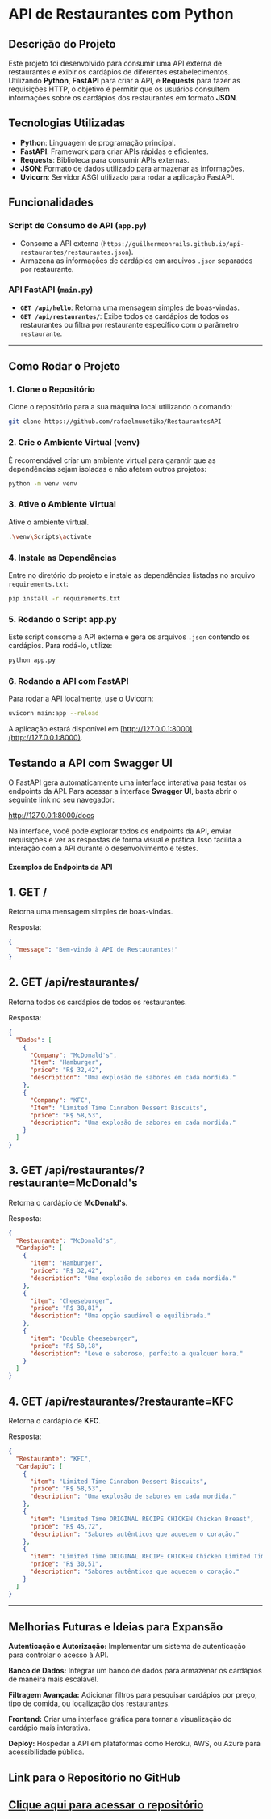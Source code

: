 # API de Restaurantes com Python

## Descrição do Projeto

Este projeto foi desenvolvido para consumir uma API externa de restaurantes e exibir os cardápios de diferentes estabelecimentos. Utilizando **Python**, **FastAPI** para criar a API, e **Requests** para fazer as requisições HTTP, o objetivo é permitir que os usuários consultem informações sobre os cardápios dos restaurantes em formato **JSON**.

## Tecnologias Utilizadas

- **Python**: Linguagem de programação principal.
- **FastAPI**: Framework para criar APIs rápidas e eficientes.
- **Requests**: Biblioteca para consumir APIs externas.
- **JSON**: Formato de dados utilizado para armazenar as informações.
- **Uvicorn**: Servidor ASGI utilizado para rodar a aplicação FastAPI.

## Funcionalidades

### **Script de Consumo de API** (`app.py`)
   - Consome a API externa (`https://guilhermeonrails.github.io/api-restaurantes/restaurantes.json`).
   - Armazena as informações de cardápios em arquivos `.json` separados por restaurante.

### **API FastAPI** (`main.py`)
   - **`GET /api/hello`**: Retorna uma mensagem simples de boas-vindas.
   - **`GET /api/restaurantes/`**: Exibe todos os cardápios de todos os restaurantes ou filtra por restaurante específico com o parâmetro `restaurante`.

---

## Como Rodar o Projeto

### 1. **Clone o Repositório**
Clone o repositório para a sua máquina local utilizando o comando:

```bash
git clone https://github.com/rafaelmunetiko/RestaurantesAPI
```

### 2. **Crie o Ambiente Virtual (venv)**
É recomendável criar um ambiente virtual para garantir que as dependências sejam isoladas e não afetem outros projetos:

```bash
python -m venv venv
```

### 3. **Ative o Ambiente Virtual**
Ative o ambiente virtual.

```bash
.\venv\Scripts\activate
```

### 4. **Instale as Dependências**
Entre no diretório do projeto e instale as dependências listadas no arquivo `requirements.txt`:

```bash
pip install -r requirements.txt
```

### 5. **Rodando o Script app.py**

Este script consome a API externa e gera os arquivos `.json` contendo os cardápios. Para rodá-lo, utilize:

```bash
python app.py
```

### 6. **Rodando a API com FastAPI**

Para rodar a API localmente, use o Uvicorn:

```bash
uvicorn main:app --reload
```

A aplicação estará disponível em [http://127.0.0.1:8000](http://127.0.0.1:8000).

## Testando a API com Swagger UI

O FastAPI gera automaticamente uma interface interativa para testar os endpoints da API. Para acessar a interface **Swagger UI**, basta abrir o seguinte link no seu navegador:

http://127.0.0.1:8000/docs

Na interface, você pode explorar todos os endpoints da API, enviar requisições e ver as respostas de forma visual e prática. Isso facilita a interação com a API durante o desenvolvimento e testes.

#### Exemplos de Endpoints da API

## 1. **GET /**
Retorna uma mensagem simples de boas-vindas.

Resposta:

```json
{
  "message": "Bem-vindo à API de Restaurantes!"
}
```

## 2. **GET /api/restaurantes/**
Retorna todos os cardápios de todos os restaurantes.

Resposta:

```json
{
  "Dados": [
    {
      "Company": "McDonald's",
      "Item": "Hamburger",
      "price": "R$ 32,42",
      "description": "Uma explosão de sabores em cada mordida."
    },
    {
      "Company": "KFC",
      "Item": "Limited Time Cinnabon Dessert Biscuits",
      "price": "R$ 58,53",
      "description": "Uma explosão de sabores em cada mordida."
    }
  ]
}
```

## 3. **GET /api/restaurantes/?restaurante=McDonald's**
Retorna o cardápio de **McDonald's**.

Resposta:

```json
{
  "Restaurante": "McDonald's",
  "Cardapio": [
    {
      "item": "Hamburger",
      "price": "R$ 32,42",
      "description": "Uma explosão de sabores em cada mordida."
    },
    {
      "item": "Cheeseburger",
      "price": "R$ 38,81",
      "description": "Uma opção saudável e equilibrada."
    },
    {
      "item": "Double Cheeseburger",
      "price": "R$ 50,18",
      "description": "Leve e saboroso, perfeito a qualquer hora."
    }
  ]
}
```

## 4. **GET /api/restaurantes/?restaurante=KFC**
Retorna o cardápio de **KFC**.

Resposta:

```json
{
  "Restaurante": "KFC",
  "Cardapio": [
    {
      "item": "Limited Time Cinnabon Dessert Biscuits",
      "price": "R$ 58,53",
      "description": "Uma explosão de sabores em cada mordida."
    },
    {
      "item": "Limited Time ORIGINAL RECIPE CHICKEN Chicken Breast",
      "price": "R$ 45,72",
      "description": "Sabores autênticos que aquecem o coração."
    },
    {
      "item": "Limited Time ORIGINAL RECIPE CHICKEN Chicken Limited Time Drumstick",
      "price": "R$ 30,51",
      "description": "Sabores autênticos que aquecem o coração."
    }
  ]
}
```

---

## Melhorias Futuras e Ideias para Expansão

**Autenticação e Autorização:** Implementar um sistema de autenticação para controlar o acesso à API.

**Banco de Dados:** Integrar um banco de dados para armazenar os cardápios de maneira mais escalável.

**Filtragem Avançada:** Adicionar filtros para pesquisar cardápios por preço, tipo de comida, ou localização dos restaurantes.

**Frontend:** Criar uma interface gráfica para tornar a visualização do cardápio mais interativa.

**Deploy:** Hospedar a API em plataformas como Heroku, AWS, ou Azure para acessibilidade pública.

## Link para o Repositório no GitHub
## [Clique aqui para acessar o repositório](https://github.com/rafaelmunetiko/RestaurantesAPI)
